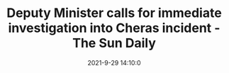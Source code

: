 ---
"title": "Deputy Minister calls for immediate investigation into Cheras incident - The Sun Daily"
"date": "2021-9-29 14:10:0"
"feed_name": "GOOGLENEWSCONSTRUCTION"
"feed_website": "https://news.google.com/search?q=construction%2Bincident&hl=en-US&gl=US&ceid=US:en"
"feed_rss": "https://news.google.com/rss/search?q=construction%2Bincident&hl=en-US&gl=US&ceid=US:en"
"link": "https://www.thesundaily.my/home/deputy-minister-calls-for-immediate-investigation-into-cheras-incident-BC8411425"
"source": "{'href': 'https://www.thesundaily.my', 'title': 'The Sun Daily'}"
"file": "_posts/2021-1-1-9ec8cd16afcf04661fd4d818d0bfe52186cd00f0.md"
"accident": "1"
"drilling": "0"
"dead": "0"
"injured": "0"
"arrested": "0"
"where": "unknown site"
"causes": "unknown"
"place": "unknown place"
---